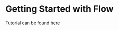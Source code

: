 # Getting Started with Flow

Tutorial can be found [here](https://medium.com/@jihdeh/type-checking-in-javascript-getting-started-with-flow-8532c11aceb3)